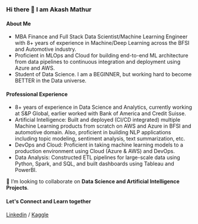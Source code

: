 ### Hi there 👋 I am Akash Mathur

#### About Me 
- MBA Finance and Full Stack Data Scientist/Machine Learning Engineer with 8+ years of experience in Machine/Deep Learning across the BFSI and Automotive industry.
- Proficient in MLOps and Cloud for building end-to-end ML architecture from data pipelines to continuous integration and deployment using Azure and AWS. 
- Student of Data Science. I am a BEGINNER, but working hard to become BETTER in the Data universe.

#### Professional Experience
-	8+ years of experience in Data Science and Analytics, currently working at S&P Global, earlier worked with Bank of America and Credit Suisse.
-	Artificial Intelligence: Built and deployed (CI/CD integrated) multiple Machine Learning products from scratch on AWS and Azure in BFSI and automotive domain. Also, proficient in building NLP applications including topic modeling, sentiment analysis, text summarization, etc.
-	DevOps and Cloud: Proficient in taking machine learning models to a production environment using Cloud (Azure & AWS) and DevOps.
-	Data Analysis: Constructed ETL pipelines for large-scale data using Python, Spark, and SQL, and built dashboards using Tableau and PowerBI.

🤝 I’m looking to collaborate on **Data Science and Artificial Intelligence Projects**.

#### Let's Connect and Learn together

[Linkedin](https://www.linkedin.com/in/akashmathur22/) /
[Kaggle](https://www.kaggle.com/akashmathur2212)

<!--
**akashmathur-2212/akashmathur-2212** is a ✨ _special_ ✨ repository because its `README.md` (this file) appears on your GitHub profile.
